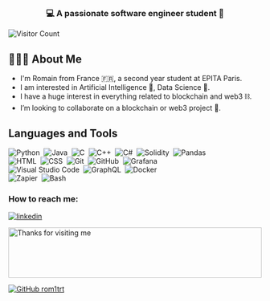 <h3 align="center">💻 A passionate software engineer student 📱</h3>

![Visitor Count](https://profile-counter.glitch.me/rom1trt/count.svg)

## 👨🏻‍💻 About Me
- I'm Romain from France 🇫🇷, a second year student at EPITA Paris. 
- I am interested in Artificial Intelligence 🤖, Data Science 🧪.
- I have a huge interest in everything related to blockchain and web3 ⛓. 
- I’m looking to collaborate on a blockchain or web3 project 👯.


## Languages and Tools
![Python](https://img.shields.io/badge/-Python-05122A?style=flat&logo=python&logoColor=ffff00)&nbsp;
![Java](https://img.shields.io/badge/-Java-05122A?style=flat&logo=java)&nbsp;
![C](https://img.shields.io/badge/-C-05122A?style=flat&logo=C&logoColor=A8B9CC)&nbsp;
![C++](https://img.shields.io/badge/-C++-05122A?style=flat&logo=C%2B%2B&logoColor=00599C)&nbsp;
![C#](https://img.shields.io/badge/-Csharp-05122A?style=flat&logo=csharp)&nbsp;
![Solidity](https://img.shields.io/badge/-solidity-05122A?style=flat&logo=solidity)&nbsp;
![Pandas](https://img.shields.io/badge/-Pandas-05122A?style=flat&logo=pandas&logoColor=563D7C)\
![HTML](https://img.shields.io/badge/-HTML-05122A?style=flat&logo=HTML5)&nbsp;
![CSS](https://img.shields.io/badge/-CSS-05122A?style=flat&logo=CSS3&logoColor=1572B6)&nbsp;
![Git](https://img.shields.io/badge/-Git-05122A?style=flat&logo=git)&nbsp;
![GitHub](https://img.shields.io/badge/-GitHub-05122A?style=flat&logo=github)&nbsp;
![Grafana](https://img.shields.io/badge/-grafana-05122A?style=flat&logo=grafana)\
![Visual Studio Code](https://img.shields.io/badge/-Visual%20Studio%20Code-05122A?style=flat&logo=visual-studio-code&logoColor=007ACC)&nbsp;
![GraphQL](https://img.shields.io/badge/-GraphQL-05122A?style=flat&logo=graphql)&nbsp;
![Docker](https://img.shields.io/badge/-Docker-05122A?style=flat&logo=docker)\
![Zapier](https://img.shields.io/badge/-Zapier-05122A?style=flat&logo=zapier)&nbsp;
![Bash](https://img.shields.io/badge/-Bash-05122A?style=flat&logo=gnu)&nbsp;


### How to reach me:
[![linkedin](https://img.shields.io/static/v1?style=for-the-badge&logo=linkedin&message=LinkedIn&label=&color=2867B2&labelColor=000000)](https://www.linkedin.com/in/romaintrefault)

<img height="100" alt="Thanks for visiting me" width="100%" src="https://raw.githubusercontent.com/BrunnerLivio/brunnerlivio/master/images/marquee.svg" style="max-width:100%;">

[![GitHub rom1trt](https://img.shields.io/github/followers/rom1trt?label=follow&style=social)](https://github.com/rom1trt) 


